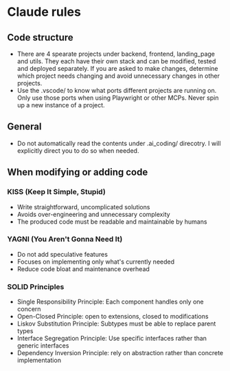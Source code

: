 # Claude rules

## Code structure
* There are 4 spearate projects under backend, frontend, landing_page and utils. They each have their own stack and can be modified, tested and deployed separately. If you are asked to make changes, determine which project needs changing and avoid unnecessary changes in other projects. 
* Use the .vscode/ to know what ports different projects are running on. Only use those ports when using Playwright or other MCPs. Never spin up a new instance of a project.

## General
* Do not automatically read the contents under .ai_coding/ direcotry. I will explicitly direct you to do so when needed.

## When modifying or adding code

### KISS (Keep It Simple, Stupid)
* Write straightforward, uncomplicated solutions
* Avoids over-engineering and unnecessary complexity
* The produced code must be readable and maintainable by humans

### YAGNI (You Aren't Gonna Need It)
* Do not add speculative features
* Focuses on implementing only what's currently needed
* Reduce code bloat and maintenance overhead

### SOLID Principles
* Single Responsibility Principle: Each component handles only one concern
* Open-Closed Principle: open to extensions, closed to modifications
* Liskov Substitution Principle: Subtypes must be able to replace parent types
* Interface Segregation Principle: Use specific interfaces rather than generic interfaces
* Dependency Inversion Principle: rely on abstraction rather than concrete implementation